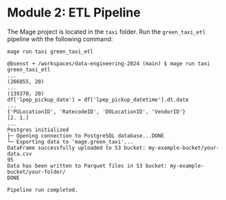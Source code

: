 # Module 2: ETL Pipeline

The Mage project is located in the `taxi` folder. Run the `green_taxi_etl` pipeline with the following command:

`mage run taxi green_taxi_etl`

```
@bsenst ➜ /workspaces/data-engineering-2024 (main) $ mage run taxi green_taxi_etl
...
(266855, 20)
...
(139370, 20)
df['lpep_pickup_date'] = df['lpep_pickup_datetime'].dt.date
...
{'PULocationID', 'RatecodeID', 'DOLocationID', 'VendorID'}
[2. 1.]
...
Postgres initialized
├─ Opening connection to PostgreSQL database...DONE
└─ Exporting data to 'mage.green_taxi'...
DataFrame successfully uploaded to S3 bucket: my-example-bucket/your-data.csv
95
Data has been written to Parquet files in S3 bucket: my-example-bucket/your-folder/
DONE

Pipeline run completed.
```
